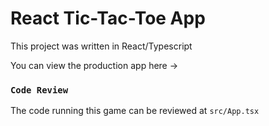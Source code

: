 # React Tic-Tac-Toe App

This project was written in React/Typescript

You can view the production app here ->

### `Code Review`

The code running this game can be reviewed at `src/App.tsx` 
